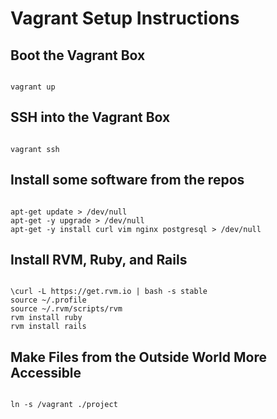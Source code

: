 Vagrant Setup Instructions
==========================

Boot the Vagrant Box
--------------------
<pre><code>
vagrant up
</code></pre>

SSH into the Vagrant Box
------------------------
<pre><code>
vagrant ssh
</code></pre>

Install some software from the repos
------------------------------------
<pre><code>
apt-get update > /dev/null
apt-get -y upgrade > /dev/null
apt-get -y install curl vim nginx postgresql > /dev/null
</code></pre>

Install RVM, Ruby, and Rails
----------------------------
<pre><code>
\curl -L https://get.rvm.io | bash -s stable
source ~/.profile
source ~/.rvm/scripts/rvm
rvm install ruby
rvm install rails
</code></pre>

Make Files from the Outside World More Accessible
-------------------------------------------------
<pre><code>
ln -s /vagrant ./project
</code></pre>
